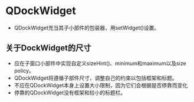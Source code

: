 # QDockWidget

- QDockWidget充当其子小部件的包装器，用setWidget()设置。

## 关于DockWidget的尺寸

- 应在子窗口小部件中实现自定义sizeHint()、minimum和maximum以及size policy。
- QDockWidget将遵循子部件尺寸，调整自己的约束以包括框架和标题。
- 不应在QDockWidget本身上设置大小限制，因为它们会根据是否停靠而变化
- 停靠的QDockWidget没有框架和较小的标题栏。